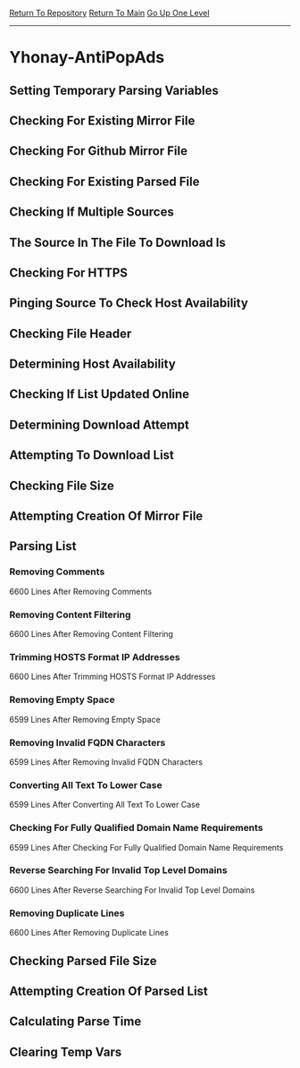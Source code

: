 [Return To Repository](https://github.com/deathbybandaid/piholeparser/)
[Return To Main](https://github.com/deathbybandaid/piholeparser/blob/master/RecentRunLogs/Mainlog.md)
[Go Up One Level](https://github.com/deathbybandaid/piholeparser/blob/master/RecentRunLogs/TopLevelScripts/30-Processing-External-Blacklists.md)
____________________________________
# Yhonay-AntiPopAds
## Setting Temporary Parsing Variables
## Checking For Existing Mirror File
## Checking For Github Mirror File
## Checking For Existing Parsed File
## Checking If Multiple Sources
## The Source In The File To Download Is
## Checking For HTTPS
## Pinging Source To Check Host Availability
## Checking File Header
## Determining Host Availability
## Checking If List Updated Online
## Determining Download Attempt
## Attempting To Download List
## Checking File Size
## Attempting Creation Of Mirror File
## Parsing List
### Removing Comments
6600 Lines After Removing Comments
### Removing Content Filtering
6600 Lines After Removing Content Filtering
### Trimming HOSTS Format IP Addresses
6600 Lines After Trimming HOSTS Format IP Addresses
### Removing Empty Space
6599 Lines After Removing Empty Space
### Removing Invalid FQDN Characters
6599 Lines After Removing Invalid FQDN Characters
### Converting All Text To Lower Case
6599 Lines After Converting All Text To Lower Case
### Checking For Fully Qualified Domain Name Requirements
6599 Lines After Checking For Fully Qualified Domain Name Requirements
### Reverse Searching For Invalid Top Level Domains
6600 Lines After Reverse Searching For Invalid Top Level Domains
### Removing Duplicate Lines
6600 Lines After Removing Duplicate Lines
## Checking Parsed File Size
## Attempting Creation Of Parsed List
## Calculating Parse Time
## Clearing Temp Vars
